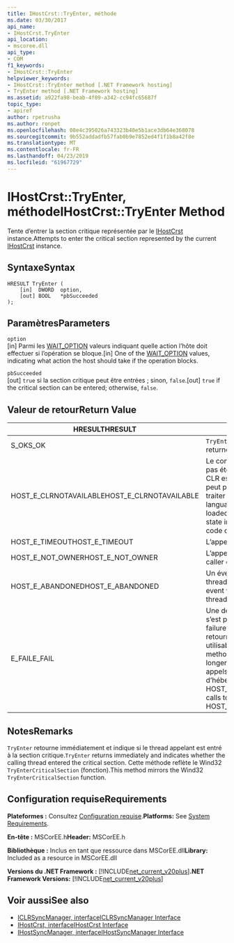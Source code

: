 ```yaml
---
title: IHostCrst::TryEnter, méthode
ms.date: 03/30/2017
api_name:
- IHostCrst.TryEnter
api_location:
- mscoree.dll
api_type:
- COM
f1_keywords:
- IHostCrst::TryEnter
helpviewer_keywords:
- IHostCrst::TryEnter method [.NET Framework hosting]
- TryEnter method [.NET Framework hosting]
ms.assetid: a922fa98-beab-4f09-a342-cc94fc65687f
topic_type:
- apiref
author: rpetrusha
ms.author: ronpet
ms.openlocfilehash: 08e4c395026a743323b40e5b1ace3db64e368078
ms.sourcegitcommit: 9b552addadfb57fab0b9e7852ed4f1f1b8a42f8e
ms.translationtype: MT
ms.contentlocale: fr-FR
ms.lasthandoff: 04/23/2019
ms.locfileid: "61967729"
---
```

# <a name="ihostcrsttryenter-method"></a><span data-ttu-id="4192d-102">IHostCrst::TryEnter, méthode</span><span class="sxs-lookup"><span data-stu-id="4192d-102">IHostCrst::TryEnter Method</span></span>
<span data-ttu-id="4192d-103">Tente d’entrer la section critique représentée par le [IHostCrst](../../../../docs/framework/unmanaged-api/hosting/ihostcrst-interface.md) instance.</span><span class="sxs-lookup"><span data-stu-id="4192d-103">Attempts to enter the critical section represented by the current [IHostCrst](../../../../docs/framework/unmanaged-api/hosting/ihostcrst-interface.md) instance.</span></span>  
  
## <a name="syntax"></a><span data-ttu-id="4192d-104">Syntaxe</span><span class="sxs-lookup"><span data-stu-id="4192d-104">Syntax</span></span>  
  
```  
HRESULT TryEnter (  
    [in]  DWORD  option,  
    [out] BOOL   *pbSucceeded  
);  
```  
  
## <a name="parameters"></a><span data-ttu-id="4192d-105">Paramètres</span><span class="sxs-lookup"><span data-stu-id="4192d-105">Parameters</span></span>  
 `option`  
 <span data-ttu-id="4192d-106">[in] Parmi les [WAIT_OPTION](../../../../docs/framework/unmanaged-api/hosting/wait-option-enumeration.md) valeurs indiquant quelle action l’hôte doit effectuer si l’opération se bloque.</span><span class="sxs-lookup"><span data-stu-id="4192d-106">[in] One of the [WAIT_OPTION](../../../../docs/framework/unmanaged-api/hosting/wait-option-enumeration.md) values, indicating what action the host should take if the operation blocks.</span></span>  
  
 `pbSucceeded`  
 <span data-ttu-id="4192d-107">[out] `true` si la section critique peut être entrées ; sinon, `false`.</span><span class="sxs-lookup"><span data-stu-id="4192d-107">[out] `true` if the critical section can be entered; otherwise, `false`.</span></span>  
  
## <a name="return-value"></a><span data-ttu-id="4192d-108">Valeur de retour</span><span class="sxs-lookup"><span data-stu-id="4192d-108">Return Value</span></span>  
  
|<span data-ttu-id="4192d-109">HRESULT</span><span class="sxs-lookup"><span data-stu-id="4192d-109">HRESULT</span></span>|<span data-ttu-id="4192d-110">Description</span><span class="sxs-lookup"><span data-stu-id="4192d-110">Description</span></span>|  
|-------------|-----------------|  
|<span data-ttu-id="4192d-111">S_OK</span><span class="sxs-lookup"><span data-stu-id="4192d-111">S_OK</span></span>|<span data-ttu-id="4192d-112">`TryEnter` retourné avec succès.</span><span class="sxs-lookup"><span data-stu-id="4192d-112">`TryEnter` returned successfully.</span></span>|  
|<span data-ttu-id="4192d-113">HOST_E_CLRNOTAVAILABLE</span><span class="sxs-lookup"><span data-stu-id="4192d-113">HOST_E_CLRNOTAVAILABLE</span></span>|<span data-ttu-id="4192d-114">Le common language runtime (CLR) n’a pas été chargé dans un processus ou le CLR est dans un état dans lequel il ne peut pas exécuter le code managé ou traiter l’appel avec succès.</span><span class="sxs-lookup"><span data-stu-id="4192d-114">The common language runtime (CLR) has not been loaded into a process, or the CLR is in a state in which it cannot run managed code or process the call successfully.</span></span>|  
|<span data-ttu-id="4192d-115">HOST_E_TIMEOUT</span><span class="sxs-lookup"><span data-stu-id="4192d-115">HOST_E_TIMEOUT</span></span>|<span data-ttu-id="4192d-116">L’appel a expiré.</span><span class="sxs-lookup"><span data-stu-id="4192d-116">The call timed out.</span></span>|  
|<span data-ttu-id="4192d-117">HOST_E_NOT_OWNER</span><span class="sxs-lookup"><span data-stu-id="4192d-117">HOST_E_NOT_OWNER</span></span>|<span data-ttu-id="4192d-118">L’appelant ne possède pas le verrou.</span><span class="sxs-lookup"><span data-stu-id="4192d-118">The caller does not own the lock.</span></span>|  
|<span data-ttu-id="4192d-119">HOST_E_ABANDONED</span><span class="sxs-lookup"><span data-stu-id="4192d-119">HOST_E_ABANDONED</span></span>|<span data-ttu-id="4192d-120">Un événement a été annulé alors qu’un thread bloqué ou Fibre l’attendait.</span><span class="sxs-lookup"><span data-stu-id="4192d-120">An event was canceled while a blocked thread or fiber was waiting on it.</span></span>|  
|<span data-ttu-id="4192d-121">E_FAIL</span><span class="sxs-lookup"><span data-stu-id="4192d-121">E_FAIL</span></span>|<span data-ttu-id="4192d-122">Une défaillance catastrophique inconnue s’est produite.</span><span class="sxs-lookup"><span data-stu-id="4192d-122">An unknown catastrophic failure occurred.</span></span> <span data-ttu-id="4192d-123">Lorsqu’une méthode retourne E_FAIL, le CLR n’est plus utilisable au sein du processus.</span><span class="sxs-lookup"><span data-stu-id="4192d-123">When a method returns E_FAIL, the CLR is no longer usable within the process.</span></span> <span data-ttu-id="4192d-124">Les appels suivants aux méthodes d’hébergement retournent HOST_E_CLRNOTAVAILABLE.</span><span class="sxs-lookup"><span data-stu-id="4192d-124">Subsequent calls to hosting methods return HOST_E_CLRNOTAVAILABLE.</span></span>|  
  
## <a name="remarks"></a><span data-ttu-id="4192d-125">Notes</span><span class="sxs-lookup"><span data-stu-id="4192d-125">Remarks</span></span>  
 <span data-ttu-id="4192d-126">`TryEnter` retourne immédiatement et indique si le thread appelant est entré à la section critique.</span><span class="sxs-lookup"><span data-stu-id="4192d-126">`TryEnter` returns immediately and indicates whether the calling thread entered the critical section.</span></span> <span data-ttu-id="4192d-127">Cette méthode reflète le Wind32 `TryEnterCriticalSection` (fonction).</span><span class="sxs-lookup"><span data-stu-id="4192d-127">This method mirrors the Wind32 `TryEnterCriticalSection` function.</span></span>  
  
## <a name="requirements"></a><span data-ttu-id="4192d-128">Configuration requise</span><span class="sxs-lookup"><span data-stu-id="4192d-128">Requirements</span></span>  
 <span data-ttu-id="4192d-129">**Plateformes :** Consultez [Configuration requise](../../../../docs/framework/get-started/system-requirements.md).</span><span class="sxs-lookup"><span data-stu-id="4192d-129">**Platforms:** See [System Requirements](../../../../docs/framework/get-started/system-requirements.md).</span></span>  
  
 <span data-ttu-id="4192d-130">**En-tête :** MSCorEE.h</span><span class="sxs-lookup"><span data-stu-id="4192d-130">**Header:** MSCorEE.h</span></span>  
  
 <span data-ttu-id="4192d-131">**Bibliothèque :** Inclus en tant que ressource dans MSCorEE.dll</span><span class="sxs-lookup"><span data-stu-id="4192d-131">**Library:** Included as a resource in MSCorEE.dll</span></span>  
  
 <span data-ttu-id="4192d-132">**Versions du .NET Framework :** [!INCLUDE[net_current_v20plus](../../../../includes/net-current-v20plus-md.md)]</span><span class="sxs-lookup"><span data-stu-id="4192d-132">**.NET Framework Versions:** [!INCLUDE[net_current_v20plus](../../../../includes/net-current-v20plus-md.md)]</span></span>  
  
## <a name="see-also"></a><span data-ttu-id="4192d-133">Voir aussi</span><span class="sxs-lookup"><span data-stu-id="4192d-133">See also</span></span>

- [<span data-ttu-id="4192d-134">ICLRSyncManager, interface</span><span class="sxs-lookup"><span data-stu-id="4192d-134">ICLRSyncManager Interface</span></span>](../../../../docs/framework/unmanaged-api/hosting/iclrsyncmanager-interface.md)
- [<span data-ttu-id="4192d-135">IHostCrst, interface</span><span class="sxs-lookup"><span data-stu-id="4192d-135">IHostCrst Interface</span></span>](../../../../docs/framework/unmanaged-api/hosting/ihostcrst-interface.md)
- [<span data-ttu-id="4192d-136">IHostSyncManager, interface</span><span class="sxs-lookup"><span data-stu-id="4192d-136">IHostSyncManager Interface</span></span>](../../../../docs/framework/unmanaged-api/hosting/ihostsyncmanager-interface.md)
